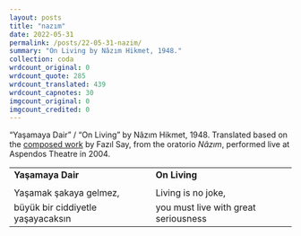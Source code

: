 ```yaml
---
layout: posts
title: "nazım"
date: 2022-05-31
permalink: /posts/22-05-31-nazim/
summary: "On Living by Nâzım Hikmet, 1948."
collection: coda
wrdcount_original: 0
wrdcount_quote: 285
wrdcount_translated: 439
wrdcount_capnotes: 30
imgcount_original: 0
imgcount_credited: 0
---
```

<span class="text-body-credit">“Yaşamaya Dair” / “On Living” by Nâzım Hikmet, 1948. Translated based on the [composed work](https://fazilsay.com/music/) by Fazıl Say, from the oratorio *Nâzım*, performed live at Aspendos Theatre in 2004.</span>

<div class="table-quote">
  
| | | |
|-|-|-|
|**Yaşamaya Dair**| |**On Living**|
| | | |
|Yaşamak şakaya gelmez,| |Living is no joke,|
|büyük bir ciddiyetle yaşayacaksın| |you must live with great seriousness|

</div>

